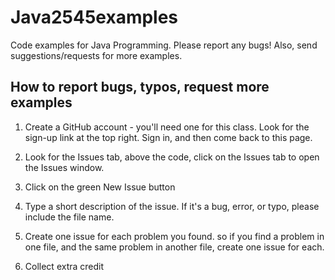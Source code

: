 # Java2545examples

Code examples for Java Programming. Please report any bugs! Also, send suggestions/requests for more examples.

## How to report bugs, typos, request more examples

1. Create a GitHub account - you'll need one for this class. Look for the sign-up link at the top right.  Sign in, and then come back to this page.

2. Look for the Issues tab, above the code, click on the Issues tab to open the Issues window.

3. Click on the green New Issue button

4. Type a short description of the issue. If it's a bug, error, or typo, please include the file name.

5. Create one issue for each problem you found. so if you find a problem in one file, and the same problem in another file, create one issue for each.

6. Collect extra credit
